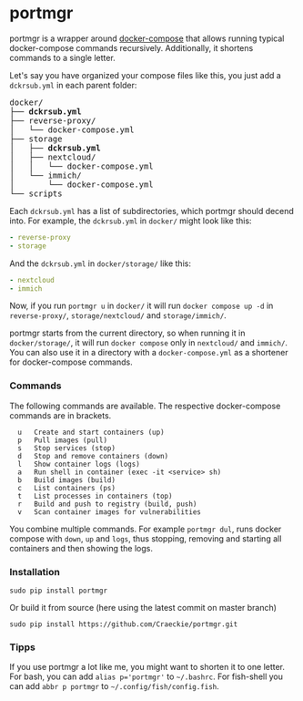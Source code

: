 # portmgr
portmgr is a wrapper around [docker-compose](https://docs.docker.com/compose/) that allows running typical docker-compose commands recursively. Additionally, it shortens commands to a single letter.

Let's say you have organized your compose files like this, you just add a `dckrsub.yml` in each parent folder:
<pre>
docker/
├── <b>dckrsub.yml</b>
├── reverse-proxy/
│   └── docker-compose.yml
├── storage
│   ├── <b>dckrsub.yml</b>
│   ├── nextcloud/
│   │   └── docker-compose.yml
│   └── immich/
│       └── docker-compose.yml
└── scripts
</pre>

Each `dckrsub.yml` has a list of subdirectories, which portmgr should decend into.
For example, the `dckrsub.yml` in `docker/` might look like this:
```yaml
- reverse-proxy
- storage
```

And the `dckrsub.yml` in `docker/storage/` like this:
```yaml
- nextcloud
- immich
```

Now, if you run `portmgr u` in `docker/` it will run `docker compose up -d` in `reverse-proxy/`, `storage/nextcloud/` and `storage/immich/`.

portmgr starts from the current directory, so when running it in `docker/storage/`, it will run `docker compose` only in `nextcloud/` and `immich/`. You can also use it in a directory with a `docker-compose.yml` as a shortener for docker-compose commands.

### Commands
The following commands are available. The respective docker-compose commands are in brackets.

```
  u   Create and start containers (up)
  p   Pull images (pull)
  s   Stop services (stop)
  d   Stop and remove containers (down)
  l   Show container logs (logs)
  a   Run shell in container (exec -it <service> sh)
  b   Build images (build)
  c   List containers (ps)
  t   List processes in containers (top)
  r   Build and push to registry (build, push)
  v   Scan container images for vulnerabilities
```

You combine multiple commands. For example `portmgr dul`, runs docker compose with `down`, `up` and `logs`, thus stopping, removing and starting all containers and then showing the logs.

### Installation
```
sudo pip install portmgr
```

Or build it from source (here using the latest commit on master branch)
```
sudo pip install https://github.com/Craeckie/portmgr.git
```

### Tipps
If you use portmgr a lot like me, you might want to shorten it to one letter. For bash, you can add `alias p='portmgr'` to `~/.bashrc`. For fish-shell you can add `abbr p portmgr` to `~/.config/fish/config.fish`.
